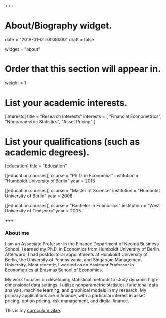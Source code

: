 +++
# About/Biography widget.

date = "2019-01-01T00:00:00"
draft = false

widget = "about"

# Order that this section will appear in.
weight = 1

# List your academic interests.
[interests]
  title = "Research Interests"
  interests = [
    "Financial Econometrics",
    "Nonparametric Statistics",
    "Asset Pricing"
  ]

# List your qualifications (such as academic degrees).
[education]
  title = "Education"

[[education.courses]]
  course = "Ph.D. in Economics"
  institution = "Humboldt University of Berlin"
  year = 2013

[[education.courses]]
  course = "Master of Science"
  institution = "Humboldt University of Berlin"
  year = 2008

[[education.courses]]
  course = "Bachelor in Economics"
  institution = "West University of Timișoara"
  year = 2005

+++

### About me

I am an Associate Professor in the Finance Department of Neoma Business School. I earned my Ph.D. in Economics from Humboldt University of Berlin. Afterward, I had postdoctoral appointments at Humboldt University of Berlin, the University of Pennsylvania, and Singapore Management University. Most recently, I worked as an Assistant Professor in Econometrics at Erasmus School of Economics.

My work focuses on developing statistical methods to study dynamic high-dimensional data settings. I utilize nonparametric statistics, functional data analysis, machine learning, and graphical models in my research. My primary applications are in finance, with a particular interest in asset pricing, option pricing, risk management, and digital finance.

This is my [curriculum vitae](M_Grith_Curriculum_Vitae.pdf).
